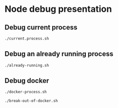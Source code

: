 # Node debug presentation

## Debug current process

```sh
./current.process.sh
```

## Debug an already running process

```sh
./already-running.sh
```

## Debug docker

```sh
./docker-process.sh
```

```
./break-out-of-docker.sh
```
